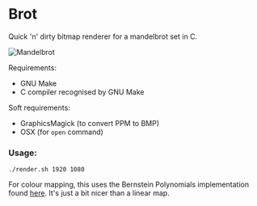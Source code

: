# Brot

Quick 'n' dirty bitmap renderer for a mandelbrot set in C.

![Mandelbrot](example.png)

Requirements:
* GNU Make
* C compiler recognised by GNU Make

Soft requirements:
* GraphicsMagick (to convert PPM to BMP)
* OSX (for `open` command)

### Usage:

```
./render.sh 1920 1080
```

For colour mapping, this uses the Bernstein Polynomials implementation found [here](https://solarianprogrammer.com/2013/02/28/mandelbrot-set-cpp-11/). It's just a bit nicer than a linear map.